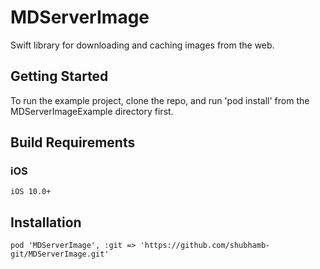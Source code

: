 # MDServerImage
Swift library for downloading and caching images from the web.

## Getting Started

To run the example project, clone the repo, and run 'pod install' from the MDServerImageExample directory first.

## Build Requirements

### iOS
```
iOS 10.0+
```

## Installation
```
pod 'MDServerImage', :git => 'https://github.com/shubhamb-git/MDServerImage.git'
```
